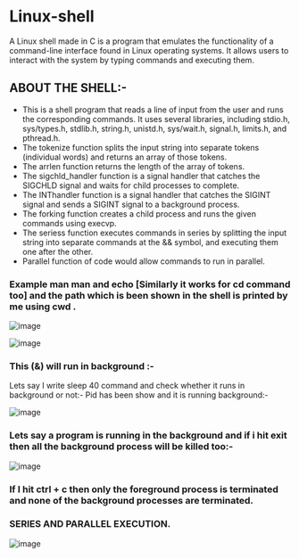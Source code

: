 # Linux-shell
A Linux shell made in C is a program that emulates the functionality of a command-line interface found in Linux operating systems. 
It allows users to interact with the system by typing commands and executing them.

## ABOUT THE SHELL:-
-	This is a shell program that reads a line of input from the user and runs the corresponding commands. It uses several libraries, including stdio.h, sys/types.h, stdlib.h, string.h, unistd.h, sys/wait.h, signal.h, limits.h, and pthread.h.  
-	The tokenize function splits the input string into separate tokens (individual words) and returns an array of those tokens.  
- The arrlen function returns the length of the array of tokens.  
- The sigchld_handler function is a signal handler that catches the SIGCHLD signal and waits for child processes to complete.  
-	The INThandler function is a signal handler that catches the SIGINT signal and sends a SIGINT signal to a background process.  
-	The forking function creates a child process and runs the given commands using execvp.  
-	The seriess function executes commands in series by splitting the input string into separate commands at the && symbol, and executing them one after the other.  
-	Parallel function  of code  would allow commands to run in parallel. 

### Example **man man and echo** [Similarly it works for cd command too] and the path which is been shown in the shell is printed by me using cwd .

![image](https://github.com/pg348/Authentication-using-JWT-token/assets/89197939/b026c6a4-7f03-4971-972e-0dfbd73ee5a5)

   ![image](https://github.com/pg348/Authentication-using-JWT-token/assets/89197939/8a094697-ec0f-4c03-9fbb-00995e0fdf00)

### This (&) will run in background :- 
Lets say I write sleep 40 command  and check whether it runs in background or not:- 
Pid has been show and it is running background:- 

![image](https://github.com/pg348/Authentication-using-JWT-token/assets/89197939/6191d52f-ba65-4585-a859-ee12a12afc2c)

### Lets say a program is running in the background and if i hit exit then all the background process will be killed too:- 

![image](https://github.com/pg348/Authentication-using-JWT-token/assets/89197939/2e9894dd-ff64-4409-8d62-6b987cd6f9ca)

### If I hit **ctrl + c** then only the foreground process is terminated and none of the background processes are terminated. 

### SERIES AND PARALLEL EXECUTION.

![image](https://github.com/pg348/Authentication-using-JWT-token/assets/89197939/60f83103-1448-4128-a910-812c5c7d0c81)




